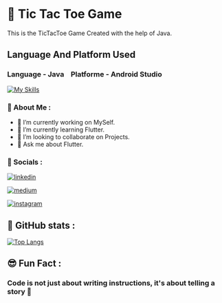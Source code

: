 
# 📍 Tic Tac Toe Game

This is the TicTacToe Game Created with the help of Java.

## Language And Platform Used 

### **Language**  - Java  &nbsp;&nbsp;  **Platforme**  - Android Studio
[![My Skills](https://skillicons.dev/icons?i=,java,,,,androidstudio)](https://skillicons.dev)

### 🚀 About Me :

- 🔭 I’m currently working on MySelf.
- 🌱 I’m currently learning Flutter.
- 👯 I’m looking to collaborate on Projects.
- 💬 Ask me about Flutter.

### 🔗 Socials :

[![linkedin](https://img.shields.io/badge/linkedin-0A66C2?style=for-the-badge&logo=linkedin&logoColor=white)](https://www.linkedin.com/in/paras-sharma-a216a5275/)

[![medium](https://img.shields.io/badge/Medium-000?style=for-the-badge&logo=medium&logoColor=white)](https://medium.com/@paras.influxinfotech)

[![instagram](https://img.shields.io/badge/Instagram-white?style=for-the-badge&logo=instagram)](https://www.instagram.com/paras__sharma012/)

## 🧾 GitHub stats :

[![Top Langs](https://github-readme-stats.vercel.app/api/top-langs/?username=CodingWithParas)](https://github.com/CodingWithParas/github-readme-stats)

## 😎 Fun Fact :

### Code is not just about writing instructions, it's about telling a story 🎫













